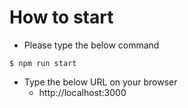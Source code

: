 # How to start

- Please type the below command

```
$ npm run start
```

- Type the below URL on your browser
  - http://localhost:3000
